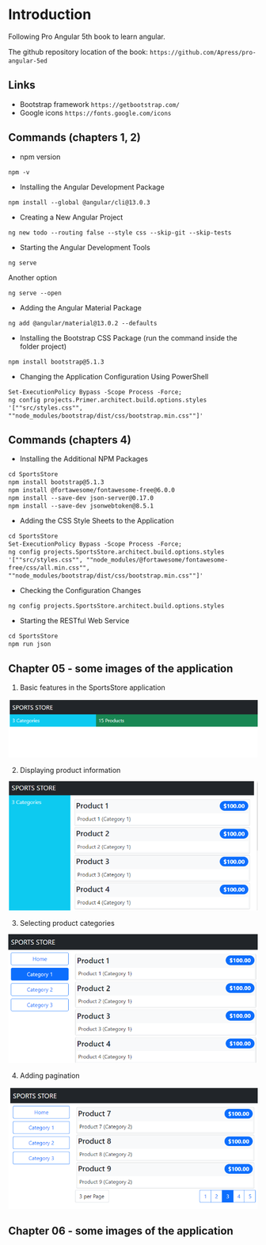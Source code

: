 # Introduction 
Following Pro Angular 5th book to learn angular.

The github repository location of the book: `https://github.com/Apress/pro-angular-5ed`

## Links

- Bootstrap framework `https://getbootstrap.com/`
- Google icons `https://fonts.google.com/icons`

## Commands (chapters 1, 2)

- npm version
```
npm -v
```

- Installing the Angular Development Package
```
npm install --global @angular/cli@13.0.3
```

- Creating a New Angular Project

```
ng new todo --routing false --style css --skip-git --skip-tests
```

- Starting the Angular Development Tools

```
ng serve
```

Another option
```
ng serve --open
```


- Adding the Angular Material Package

```
ng add @angular/material@13.0.2 --defaults
```

- Installing the Bootstrap CSS Package (run the command inside the folder project)

```
npm install bootstrap@5.1.3
```

-  Changing the Application Configuration Using PowerShell

```
Set-ExecutionPolicy Bypass -Scope Process -Force;
ng config projects.Primer.architect.build.options.styles '[""src/styles.css"", ""node_modules/bootstrap/dist/css/bootstrap.min.css""]'
```

## Commands (chapters 4)
- Installing the Additional NPM Packages

```
cd SportsStore
npm install bootstrap@5.1.3
npm install @fortawesome/fontawesome-free@6.0.0
npm install --save-dev json-server@0.17.0
npm install --save-dev jsonwebtoken@8.5.1
```

-  Adding the CSS Style Sheets to the Application

```
cd SportsStore
Set-ExecutionPolicy Bypass -Scope Process -Force;
ng config projects.SportsStore.architect.build.options.styles '[""src/styles.css"", ""node_modules/@fortawesome/fontawesome-free/css/all.min.css"", ""node_modules/bootstrap/dist/css/bootstrap.min.css""]'
```

- Checking the Configuration Changes

```
ng config projects.SportsStore.architect.build.options.styles
```

- Starting the RESTful Web Service

```
cd SportsStore
npm run json
```

## Chapter 05 - some images of the application

1. Basic features in the SportsStore application

![Basic features image](./chp05/images/chp04-basic%20features.png)

2. Displaying product information

![Displaying product information image](./chp05/images/chp04-displaying%20product%20information.png)

3. Selecting product categories

![Selecting product categories image](./chp05/images/chp04-selecting%20product%20categories.png)

4. Adding pagination

![Pagination image](./chp05/images/chp04-pagination.png)

## Chapter 06 - some images of the application